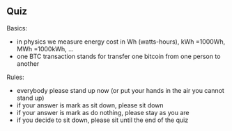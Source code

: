 ## Quiz

Basics:

- in physics we measure energy cost in Wh (watts-hours), kWh =1000Wh, MWh =1000kWh, ...
- one BTC transaction stands for transfer one bitcoin from one person to another

Rules:

- everybody please stand up now (or put your hands in the air you cannot stand up)
- if your answer is mark as sit down, please sit down
- if your answer is mark as do nothing, please stay as you are
- if you decide to sit down, please sit until the end of the quiz
